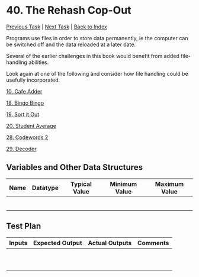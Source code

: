 # 40. The Rehash Cop-Out

[Previous Task](39_thesaurus.md) | [Next Task](17_reversal.md) | [Back to Index](00_index.md)

Programs use files in order to store data permanently, ie the computer can be switched off and the data reloaded at a later date.

Several of the earlier challenges in this book would benefit from added file-handling abilities.

Look again at one of the following and consider how file handling could be usefully incorporated.

[10. Cafe Adder](10_cafe_adder.md)

[18. Bingo Bingo](18_bingo_bingo.md)

[19. Sort it Out](19_sort_it_out.md)

[20. Student Average](20_student_average.md)

[28. Codewords 2](28_codewords_2.md)

[29. Decoder](29_decoder.md)

## Variables and Other Data Structures

|Name|Datatype|Typical Value|Minimum Value|Maximum Value|
|-|-|-|-|-|
| | | | | |
| | | | | |
| | | | | |
| | | | | |
| | | | | |
| | | | | |

## Test Plan
|Inputs|Expected Output|Actual Outputs|Comments|
|-|-|-|-|
| | | | |
| | | | |
| | | | |
| | | | |
| | | | |
| | | | |
| | | | |
| | | | |
| | | | |
| | | | |
